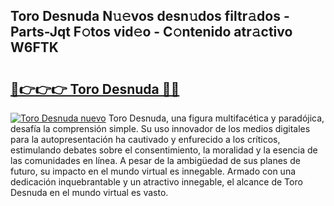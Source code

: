 ## Toro Desnuda N𝚞𝚎vos desn𝚞dos filtr𝚊dos - Parts-Jqt F𝚘tos vid𝚎o - C𝚘ntenido atr𝚊ctivo W6FTK

# <h2><a href="http://mb9k3n.tromn.icu/?c=Toro+Desnuda">🔗👉👉👉 Toro Desnuda 🔗🔗</a></h2>

[![Toro Desnuda nuevo](https://i.imgur.com/pEAQMta.gif)](http://mb9k3n.tromn.icu/?c=Toro+Desnuda)
Toro Desnuda, una figura multifacética y paradójica, desafía la comprensión simple. Su uso innovador de los medios digitales para la autopresentación ha cautivado y enfurecido a los críticos, estimulando debates sobre el consentimiento, la moralidad y la esencia de las comunidades en línea. A pesar de la ambigüedad de sus planes de futuro, su impacto en el mundo virtual es innegable. Armado con una dedicación inquebrantable y un atractivo innegable, el alcance de Toro Desnuda en el mundo virtual es vasto.

